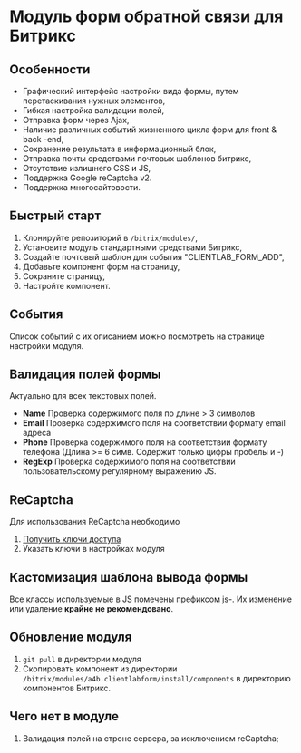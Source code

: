 # Модуль форм обратной связи для Битрикс

## Особенности
 - Графический интерфейс настройки вида формы, путем перетаскивания нужных элементов,
 - Гибкая настройка валидации полей,
 - Отправка форм через Ajax,
 - Наличие различных событий жизненного цикла форм для front & back -end,
 - Сохранение результата в информационный блок,
 - Отправка почты средствами почтовых шаблонов битрикс,
 - Отсутствие излишнего CSS и JS,
 - Поддержка Google reCaptcha v2.
 - Поддержка многосайтовости. 

## Быстрый старт
1. Клонируйте репозиторий в `/bitrix/modules/`,
2. Установите модуль стандартными средствами Битрикс,
3. Создайте почтовый шаблон для события "CLIENTLAB_FORM_ADD",
4. Добавьте компонент форм на страницу,
5. Сохраните страницу,
5. Настройте компонент.


## События
Список событий с их описанием можно посмотреть на странице настройки модуля.


## Валидация полей формы

Актуально для всех текстовых полей.

 -  **Name** Проверка содержимого поля по длине > 3 символов
 -  **Email** Проверка содержимого поля на соответствии формату email адреса
 -  **Phone** Проверка содержимого поля на соответствии формату телефона (Длина >= 6 симв. Содержит только цифры пробелы и -)
 -  **RegExp** Проверка содержимого поля на соответствии пользовательскому регулярному выражению JS.

## ReCaptcha
Для использования ReCaptcha необходимо 

1. [Получить ключи доступа](https://www.google.com/recaptcha/admin/create#list)
2. Указать ключи в настройках модуля

## Кастомизация шаблона вывода формы

Все классы используемые в JS помечены префиксом js-. Их изменение или удаление **крайне не рекомендовано**.

## Обновление модуля
1. `git pull` в директории модуля
2. Скопировать компонент из директории `/bitrix/modules/a4b.clientlabform/install/components` в директорию компонентов Битрикс.

## Чего нет в модуле

1. Валидация полей на строне сервера, за исключением reCaptcha;
